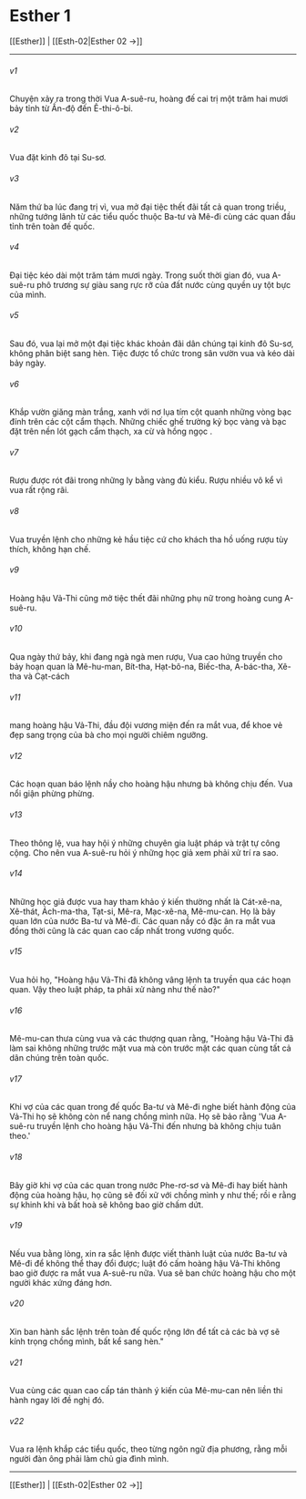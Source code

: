 # Esther 1

[[Esther]] | [[Esth-02|Esther 02 →]]
***



###### v1 
Chuyện xảy ra trong thời Vua A-suê-ru, hoàng đế cai trị một trăm hai mươi bảy tỉnh từ Ấn-độ đến Ê-thi-ô-bi. 

###### v2 
Vua đặt kinh đô tại Su-sơ. 

###### v3 
Năm thứ ba lúc đang trị vì, vua mở đại tiệc thết đãi tất cả quan trong triều, những tướng lãnh từ các tiểu quốc thuộc Ba-tư và Mê-đi cùng các quan đầu tỉnh trên toàn đế quốc. 

###### v4 
Đại tiệc kéo dài một trăm tám mươi ngày. Trong suốt thời gian đó, vua A-suê-ru phô trương sự giàu sang rực rỡ của đất nước cùng quyền uy tột bực của mình. 

###### v5 
Sau đó, vua lại mở một đại tiệc khác khoản đãi dân chúng tại kinh đô Su-sơ, không phân biệt sang hèn. Tiệc được tổ chức trong sân vườn vua và kéo dài bảy ngày. 

###### v6 
Khắp vườn giăng màn trắng, xanh với nơ lụa tím cột quanh những vòng bạc đính trên các cột cẩm thạch. Những chiếc ghế trường kỷ bọc vàng và bạc đặt trên nền lót gạch cẩm thạch, xa cừ và hồng ngọc . 

###### v7 
Rượu được rót đãi trong những ly bằng vàng đủ kiểu. Rượu nhiều vô kể vì vua rất rộng rãi. 

###### v8 
Vua truyền lệnh cho những kẻ hầu tiệc cứ cho khách tha hồ uống rượu tùy thích, không hạn chế. 

###### v9 
Hoàng hậu Vả-Thi cũng mở tiệc thết đãi những phụ nữ trong hoàng cung A-suê-ru. 

###### v10 
Qua ngày thứ bảy, khi đang ngà ngà men rượu, Vua cao hứng truyền cho bảy hoạn quan là Mê-hu-man, Bít-tha, Hạt-bô-na, Biếc-tha, A-bác-tha, Xê-tha và Cạt-cách 

###### v11 
mang hoàng hậu Vả-Thi, đầu đội vương miện đến ra mắt vua, để khoe vẻ đẹp sang trọng của bà cho mọi người chiêm ngưỡng. 

###### v12 
Các hoạn quan báo lệnh nầy cho hoàng hậu nhưng bà không chịu đến. Vua nổi giận phừng phừng. 

###### v13 
Theo thông lệ, vua hay hội ý những chuyên gia luật pháp và trật tự công cộng. Cho nên vua A-suê-ru hỏi ý những học giả xem phải xử trí ra sao. 

###### v14 
Những học giả được vua hay tham khảo ý kiến thường nhất là Cát-xê-na, Xê-thát, Ách-ma-tha, Tạt-si, Mê-ra, Mạc-xê-na, Mê-mu-can. Họ là bảy quan lớn của nước Ba-tư và Mê-đi. Các quan nầy có đặc ân ra mắt vua đồng thời cũng là các quan cao cấp nhất trong vương quốc. 

###### v15 
Vua hỏi họ, "Hoàng hậu Vả-Thi đã không vâng lệnh ta truyền qua các hoạn quan. Vậy theo luật pháp, ta phải xử nàng như thế nào?" 

###### v16 
Mê-mu-can thưa cùng vua và các thượng quan rằng, "Hoàng hậu Vả-Thi đã làm sai không những trước mặt vua mà còn trước mặt các quan cùng tất cả dân chúng trên toàn quốc. 

###### v17 
Khi vợ của các quan trong đế quốc Ba-tư và Mê-đi nghe biết hành động của Vả-Thi họ sẽ không còn nể nang chồng mình nữa. Họ sẽ bảo rằng 'Vua A-suê-ru truyền lệnh cho hoàng hậu Vả-Thi đến nhưng bà không chịu tuân theo.' 

###### v18 
Bây giờ khi vợ của các quan trong nước Phe-rơ-sơ và Mê-đi hay biết hành động của hoàng hậu, họ cũng sẽ đối xử với chồng mình y như thế; rồi e rằng sự khinh khi và bất hoà sẽ không bao giờ chấm dứt. 

###### v19 
Nếu vua bằng lòng, xin ra sắc lệnh được viết thành luật của nước Ba-tư và Mê-đi để không thể thay đổi được; luật đó cấm hoàng hậu Vả-Thi không bao giờ được ra mắt vua A-suê-ru nữa. Vua sẽ ban chức hoàng hậu cho một người khác xứng đáng hơn. 

###### v20 
Xin ban hành sắc lệnh trên toàn đế quốc rộng lớn để tất cả các bà vợ sẽ kính trọng chồng mình, bất kể sang hèn." 

###### v21 
Vua cùng các quan cao cấp tán thành ý kiến của Mê-mu-can nên liền thi hành ngay lời đề nghị đó. 

###### v22 
Vua ra lệnh khắp các tiểu quốc, theo từng ngôn ngữ địa phương, rằng mỗi người đàn ông phải làm chủ gia đình mình.

***
[[Esther]] | [[Esth-02|Esther 02 →]]
